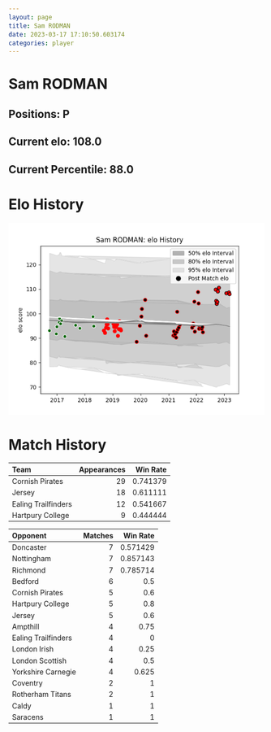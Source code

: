 ```yaml
---  
layout: page  
title: Sam RODMAN  
date: 2023-03-17 17:10:50.603174  
categories: player  
---
```

# Sam RODMAN

## Positions: P

## Current elo: 108.0

## Current Percentile: 88.0

# Elo History


![elo history](history_SamRODMAN.png)
# Match History


| Team                |   Appearances |   Win Rate |
|:--------------------|--------------:|-----------:|
| Cornish Pirates     |            29 |   0.741379 |
| Jersey              |            18 |   0.611111 |
| Ealing Trailfinders |            12 |   0.541667 |
| Hartpury College    |             9 |   0.444444 |

| Opponent            |   Matches |   Win Rate |
|:--------------------|----------:|-----------:|
| Doncaster           |         7 |   0.571429 |
| Nottingham          |         7 |   0.857143 |
| Richmond            |         7 |   0.785714 |
| Bedford             |         6 |   0.5      |
| Cornish Pirates     |         5 |   0.6      |
| Hartpury College    |         5 |   0.8      |
| Jersey              |         5 |   0.6      |
| Ampthill            |         4 |   0.75     |
| Ealing Trailfinders |         4 |   0        |
| London Irish        |         4 |   0.25     |
| London Scottish     |         4 |   0.5      |
| Yorkshire Carnegie  |         4 |   0.625    |
| Coventry            |         2 |   1        |
| Rotherham Titans    |         2 |   1        |
| Caldy               |         1 |   1        |
| Saracens            |         1 |   1        |